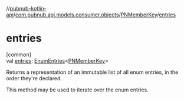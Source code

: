 //[pubnub-kotlin-api](../../../index.md)/[com.pubnub.api.models.consumer.objects](../index.md)/[PNMemberKey](index.md)/[entries](entries.md)

# entries

[common]\
val [entries](entries.md): [EnumEntries](https://kotlinlang.org/api/core/kotlin-stdlib/kotlin.enums/-enum-entries/index.html)&lt;[PNMemberKey](index.md)&gt;

Returns a representation of an immutable list of all enum entries, in the order they're declared.

This method may be used to iterate over the enum entries.
